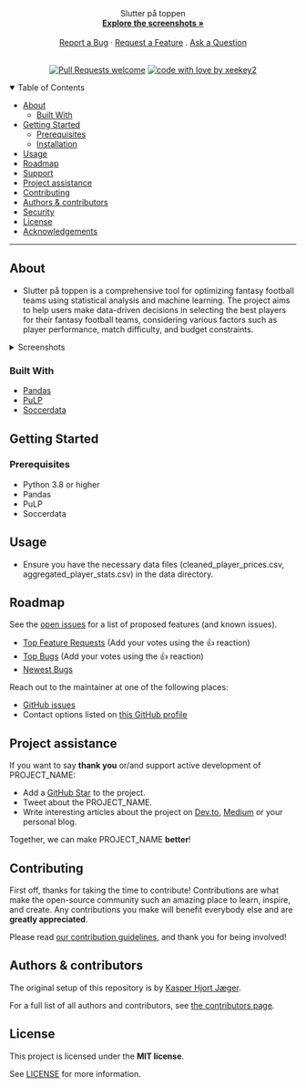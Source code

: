 <div align="center">
  Slutter på toppen
  <br />
  <a href="#about"><strong>Explore the screenshots »</strong></a>
  <br />
  <br />
  <a href="https://github.com/xeekey2/slutterp-toppen/issues/new?assignees=&labels=bug&template=01_BUG_REPORT.md&title=bug%3A+">Report a Bug</a>
  ·
  <a href="https://github.com/xeekey2/slutterp-toppen/issues/new?assignees=&labels=enhancement&template=02_FEATURE_REQUEST.md&title=feat%3A+">Request a Feature</a>
  .
  <a href="https://github.com/xeekey2/slutterp-toppen/issues/new?assignees=&labels=question&template=04_SUPPORT_QUESTION.md&title=support%3A+">Ask a Question</a>
</div>

<div align="center">
<br />

[![Pull Requests welcome](https://img.shields.io/badge/PRs-welcome-ff69b4.svg?style=flat-square)](https://github.com/xeekey2/slutterp-toppen/issues?q=is%3Aissue+is%3Aopen+label%3A%22help+wanted%22)
[![code with love by xeekey2](https://img.shields.io/badge/%3C%2F%3E%20with%20%E2%99%A5%20by-xeekey2-ff1414.svg?style=flat-square)](https://github.com/xeekey2)

</div>

<details open="open">
<summary>Table of Contents</summary>

- [About](#about)
  - [Built With](#built-with)
- [Getting Started](#getting-started)
  - [Prerequisites](#prerequisites)
  - [Installation](#installation)
- [Usage](#usage)
- [Roadmap](#roadmap)
- [Support](#support)
- [Project assistance](#project-assistance)
- [Contributing](#contributing)
- [Authors & contributors](#authors--contributors)
- [Security](#security)
- [License](#license)
- [Acknowledgements](#acknowledgements)

</details>

---

## About

- Slutter på toppen is a comprehensive tool for optimizing fantasy football teams using statistical analysis and machine learning. The project aims to help users make data-driven decisions in selecting the best players for their fantasy football teams, considering various factors such as player performance, match difficulty, and budget constraints.

<details>
<summary>Screenshots</summary>
<br>
</details>

### Built With

- [Pandas](https://pandas.pydata.org/)
- [PuLP](https://coin-or.github.io/pulp/)
- [Soccerdata](https://github.com/football-data-uk/soccerdata)

## Getting Started

### Prerequisites

- Python 3.8 or higher
- Pandas
- PuLP
- Soccerdata

## Usage

- Ensure you have the necessary data files (cleaned_player_prices.csv, aggregated_player_stats.csv) in the data directory.

## Roadmap

See the [open issues](https://github.com/xeekey2/slutterp-toppen/issues) for a list of proposed features (and known issues).

- [Top Feature Requests](https://github.com/xeekey2/slutterp-toppen/issues?q=label%3Aenhancement+is%3Aopen+sort%3Areactions-%2B1-desc) (Add your votes using the 👍 reaction)
- [Top Bugs](https://github.com/xeekey2/slutterp-toppen/issues?q=is%3Aissue+is%3Aopen+label%3Abug+sort%3Areactions-%2B1-desc) (Add your votes using the 👍 reaction)
- [Newest Bugs](https://github.com/xeekey2/slutterp-toppen/issues?q=is%3Aopen+is%3Aissue+label%3Abug)

Reach out to the maintainer at one of the following places:

- [GitHub issues](https://github.com/xeekey2/slutterp-toppen/issues/new?assignees=&labels=question&template=04_SUPPORT_QUESTION.md&title=support%3A+)
- Contact options listed on [this GitHub profile](https://github.com/xeekey2)

## Project assistance

If you want to say **thank you** or/and support active development of PROJECT_NAME:

- Add a [GitHub Star](https://github.com/xeekey2/slutterp-toppen) to the project.
- Tweet about the PROJECT_NAME.
- Write interesting articles about the project on [Dev.to](https://dev.to/), [Medium](https://medium.com/) or your personal blog.

Together, we can make PROJECT_NAME **better**!

## Contributing

First off, thanks for taking the time to contribute! Contributions are what make the open-source community such an amazing place to learn, inspire, and create. Any contributions you make will benefit everybody else and are **greatly appreciated**.


Please read [our contribution guidelines](docs/CONTRIBUTING.md), and thank you for being involved!

## Authors & contributors

The original setup of this repository is by [Kasper Hjort Jæger](https://github.com/xeekey2).

For a full list of all authors and contributors, see [the contributors page](https://github.com/xeekey2/slutterp-toppen/contributors).


## License

This project is licensed under the **MIT license**.

See [LICENSE](LICENSE) for more information.

